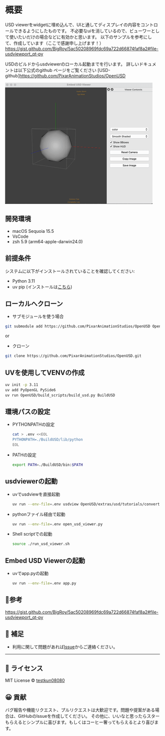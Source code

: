 # 概要
USD viewerをwidgetに埋め込んで、UIと通してディスプレイの内容をコントロールできるようにしたものです。
不必要なuiを消しているので、ビューワーとして使いたいだけの場合などに有効かと思います。
以下のサンプルを参考にして、作成しています（ここで感謝申し上げます！）
https://gist.github.com/BigRoy/5ac50208969fdc69a722d66874faf8a2#file-usdviewport_qt-py

USDのビルドからusdviewerのローカル起動までを行います。
詳しいドキュメントは以下公式のgithub ページをご覧ください
[USD-github]https://github.com/PixarAnimationStudios/OpenUSD

![サンプルGIF](/docs/sample.gif)

## 開発環境
- macOS Sequoia 15.5
- VsCode
- zsh 5.9 (arm64-apple-darwin24.0)

## 前提条件

システムに以下がインストールされていることを確認してください:

- Python 3.11
- uv pip (インストールは[こちら](https://docs.astral.sh/uv/getting-started/installation/))

## ローカルへクローン
- サブモジュールを使う場合
```zsh
git submodule add https://github.com/PixarAnimationStudios/OpenUSD OpenUSD         
```
or
- クローン
```zsh
git clone https://github.com/PixarAnimationStudios/OpenUSD.git        
```

## UVを使用してVENVの作成
```zsh
uv init -p 3.11
uv add PyOpenGL PySide6
uv run OpenUSD/build_scripts/build_usd.py BuildUSD
```

## 環境パスの設定

- PYTHONPATHの設定

  ```zsh
  cat > .env <<EOL
  PYTHONPATH=./BuildUSD/lib/python
  EOL
  ```

- PATHの設定

  ```zsh
  export PATH=./BuildUSD/bin:$PATH
  ```

## usdviewerの起動

- uvでusdviewを直接起動
  ```zsh
  uv run --env-file=.env usdview OpenUSD/extras/usd/tutorials/convertingLayerFormats/Sphere.usda
  ```
- pythonファイル経由で起動
  ```zsh
  uv run --env-file=.env open_usd_viewer.py
  ```
- Shell scriptでの起動
  ```zsh
  source ./run_usd_viewer.sh 
  ```


## Embed USD Viewerの起動

- uvでapp.pyの起動
  ```zsh
  uv run --env-file=.env app.py
  ```

## 📒参考
https://gist.github.com/BigRoy/5ac50208969fdc69a722d66874faf8a2#file-usdviewport_qt-py


## 💬 補足
- 利用に関して問題があれば[Issue](https://github.com/testkun08080/kanpo-rss/issues)からご連絡ください。

---

## 📄 ライセンス

MIT License © [testkun08080](https://github.com/testkun08080)

## 😀 貢献
バグ報告や機能リクエスト、プルリクエストは大歓迎です。問題や提案がある場合は、GitHubのIssueを作成してください。
その他に、いいなと思ったらスターもらえるとシンプルに喜びます。もしくはコーヒー奢ってもらえるとより喜びます。